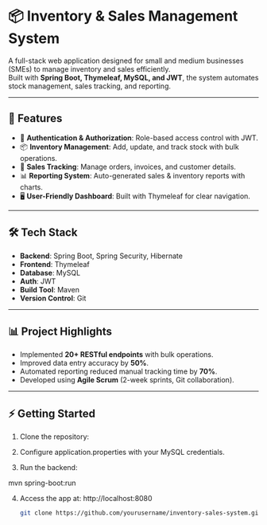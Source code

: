 # 📦 Inventory & Sales Management System

A full-stack web application designed for small and medium businesses (SMEs) to manage inventory and sales efficiently.  
Built with **Spring Boot, Thymeleaf, MySQL, and JWT**, the system automates stock management, sales tracking, and reporting.

---

## 🚀 Features
- 🔑 **Authentication & Authorization**: Role-based access control with JWT.
- 📦 **Inventory Management**: Add, update, and track stock with bulk operations.
- 🛒 **Sales Tracking**: Manage orders, invoices, and customer details.
- 📊 **Reporting System**: Auto-generated sales & inventory reports with charts.
- 🖥 **User-Friendly Dashboard**: Built with Thymeleaf for clear navigation.

---

## 🛠 Tech Stack
- **Backend**: Spring Boot, Spring Security, Hibernate  
- **Frontend**: Thymeleaf  
- **Database**: MySQL  
- **Auth**: JWT  
- **Build Tool**: Maven  
- **Version Control**: Git  

---

## 📊 Project Highlights
- Implemented **20+ RESTful endpoints** with bulk operations.  
- Improved data entry accuracy by **50%**.  
- Automated reporting reduced manual tracking time by **70%**.  
- Developed using **Agile Scrum** (2-week sprints, Git collaboration).  

---

## ⚡ Getting Started
1. Clone the repository:
2. Configure application.properties with your MySQL credentials.

3. Run the backend:

mvn spring-boot:run


4. Access the app at: http://localhost:8080
   ```bash
   git clone https://github.com/yourusername/inventory-sales-system.git
